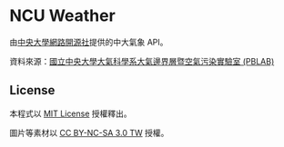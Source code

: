 # NCU Weather

由[中央大學網路開源社](http://www.nos.ncu.edu.tw)提供的中大氣象 API。

資料來源：[國立中央大學大氣科學系大氣邊界層暨空氣污染實驗室 (PBLAB)](http://pblap.atm.ncu.edu.tw)

## License

本程式以 [MIT License](LICENSE) 授權釋出。

圖片等素材以 [CC BY-NC-SA 3.0 TW](http://creativecommons.org/licenses/by-nc-sa/3.0/tw/) 授權。
